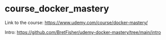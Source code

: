 # course_docker_mastery
Link to the course: https://www.udemy.com/course/docker-mastery/

Intro:
https://github.com/BretFisher/udemy-docker-mastery/tree/main/intro

